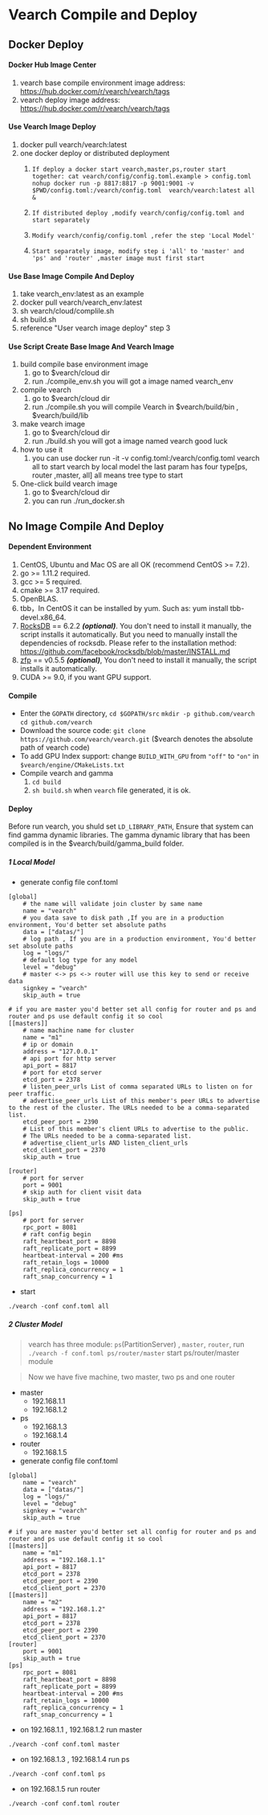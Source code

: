 # Vearch Compile and Deploy

## Docker Deploy

#### Docker Hub Image Center 
 1. vearch base compile environment image address: https://hub.docker.com/r/vearch/vearch/tags
 2. vearch deploy image address: https://hub.docker.com/r/vearch/vearch/tags

#### Use Vearch Image Deploy
 1. docker pull vearch/vearch:latest
 2. one docker deploy or distributed deployment
    1. ```If deploy a docker start vearch,master,ps,router start together: cat vearch/config/config.toml.example > config.toml nohup docker run -p 8817:8817 -p 9001:9001 -v $PWD/config.toml:/vearch/config.toml  vearch/vearch:latest all &```
    
    2. ```If distributed deploy ,modify vearch/config/config.toml and start separately```
    3. ```Modify vearch/config/config.toml ,refer the step 'Local Model'```
    4. ```Start separately image, modify step i 'all' to 'master' and 'ps' and 'router' ,master image must first start```

#### Use Base Image Compile And Deploy
 1. take vearch_env:latest as an example
 2. docker pull vearch/vearch_env:latest
 3. sh vearch/cloud/complile.sh
 4. sh build.sh
 5. reference "User vearch image deploy" step 3

#### Use Script Create Base Image And Vearch Image
 1. build compile base environment image 
    1. go to $vearch/cloud dir
    2. run ./compile_env.sh you will got a image named vearch_env
 2. compile vearch
    1. go to $vearch/cloud dir
    2. run ./compile.sh you will compile Vearch in $vearch/build/bin , $vearch/build/lib
 3. make vearch image
    1. go to $vearch/cloud dir
    2. run ./build.sh you will got a image named vearch good luck
 4. how to use it 
    1. you can use docker run -it -v config.toml:/vearch/config.toml vearch all to start vearch by local model the last param has four type[ps, router ,master, all] all means tree type to start
 5. One-click build vearch image
    1. go to $vearch/cloud dir
    2. you can run ./run_docker.sh

## No Image Compile And Deploy

#### Dependent Environment 

   1. CentOS, Ubuntu and Mac OS are all OK (recommend CentOS >= 7.2).
   2. go >= 1.11.2 required.
   3. gcc >= 5 required.
   4. cmake >= 3.17 required.
   5. OpenBLAS.
   6. tbb，In CentOS it can be installed by yum. Such as: yum install tbb-devel.x86_64.
   7. [RocksDB](https://github.com/facebook/rocksdb) == 6.2.2 ***(optional)***. You don't need to install it manually, the script installs it automatically. But you need to manually install the dependencies of rocksdb. Please refer to the installation method: https://github.com/facebook/rocksdb/blob/master/INSTALL.md
   8. [zfp](https://github.com/LLNL/zfp) == v0.5.5 ***(optional)***, You don't need to install it manually, the script installs it automatically.
   9. CUDA >= 9.0, if you want GPU support.
#### Compile 
   * Enter the `GOPATH` directory, `cd $GOPATH/src` `mkdir -p github.com/vearch` `cd github.com/vearch`
   * Download the source code: `git clone https://github.com/vearch/vearch.git` ($vearch denotes the absolute path of vearch code)
   * To add GPU Index support: change `BUILD_WITH_GPU` from `"off"` to `"on"` in `$vearch/engine/CMakeLists.txt` 
   * Compile vearch and gamma
      1. `cd build`
      2. `sh build.sh`
      when `vearch` file generated, it is ok.
      
#### Deploy
   Before run vearch, you shuld set `LD_LIBRARY_PATH`, Ensure that system can find gamma dynamic libraries. The gamma dynamic library that has been compiled is in the $vearch/build/gamma_build folder.
   ##### 1 Local Model
   * generate config file conf.toml
     
```
[global]
    # the name will validate join cluster by same name
    name = "vearch"
    # you data save to disk path ,If you are in a production environment, You'd better set absolute paths
    data = ["datas/"]
    # log path , If you are in a production environment, You'd better set absolute paths
    log = "logs/"
    # default log type for any model
    level = "debug"
    # master <-> ps <-> router will use this key to send or receive data
    signkey = "vearch"
    skip_auth = true

# if you are master you'd better set all config for router and ps and router and ps use default config it so cool
[[masters]]
    # name machine name for cluster
    name = "m1"
    # ip or domain
    address = "127.0.0.1"
    # api port for http server
    api_port = 8817
    # port for etcd server
    etcd_port = 2378
    # listen_peer_urls List of comma separated URLs to listen on for peer traffic.
    # advertise_peer_urls List of this member's peer URLs to advertise to the rest of the cluster. The URLs needed to be a comma-separated list.
    etcd_peer_port = 2390
    # List of this member's client URLs to advertise to the public.
    # The URLs needed to be a comma-separated list.
    # advertise_client_urls AND listen_client_urls
    etcd_client_port = 2370
    skip_auth = true

[router]
    # port for server
    port = 9001
    # skip auth for client visit data
    skip_auth = true

[ps]
    # port for server
    rpc_port = 8081
    # raft config begin
    raft_heartbeat_port = 8898
    raft_replicate_port = 8899
    heartbeat-interval = 200 #ms
    raft_retain_logs = 10000
    raft_replica_concurrency = 1
    raft_snap_concurrency = 1 
```
   * start

````
./vearch -conf conf.toml all
````

   ##### 2 Cluster Model
   > vearch has three module: `ps`(PartitionServer) , `master`, `router`, run `./vearch -f conf.toml ps/router/master` start ps/router/master module

   > Now we have five machine, two master, two ps and one router

* master
    * 192.168.1.1
    * 192.168.1.2
* ps
    * 192.168.1.3
    * 192.168.1.4
* router
    * 192.168.1.5
* generate config file conf.toml

````
[global]
    name = "vearch"
    data = ["datas/"]
    log = "logs/"
    level = "debug"
    signkey = "vearch"
    skip_auth = true

# if you are master you'd better set all config for router and ps and router and ps use default config it so cool
[[masters]]
    name = "m1"
    address = "192.168.1.1"
    api_port = 8817
    etcd_port = 2378
    etcd_peer_port = 2390
    etcd_client_port = 2370
[[masters]]
    name = "m2"
    address = "192.168.1.2"
    api_port = 8817
    etcd_port = 2378
    etcd_peer_port = 2390
    etcd_client_port = 2370
[router]
    port = 9001
    skip_auth = true
[ps]
    rpc_port = 8081
    raft_heartbeat_port = 8898
    raft_replicate_port = 8899
    heartbeat-interval = 200 #ms
    raft_retain_logs = 10000
    raft_replica_concurrency = 1
    raft_snap_concurrency = 1
````
* on 192.168.1.1 , 192.168.1.2  run master

````
./vearch -conf conf.toml master
````

* on 192.168.1.3 , 192.168.1.4 run ps

````
./vearch -conf conf.toml ps
````

* on 192.168.1.5 run router

````
./vearch -conf conf.toml router
````

